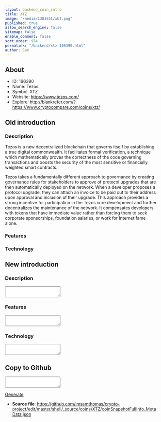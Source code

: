 ```yaml
---
layout: backend_coin_intro
title: XTZ
image: "/media/1383651/xbt.png"
published: true
allow_search_engine: false
sitemap: false
enable_comment: false
sort_order: 974
permalink: "/backend/xtz-166390.html"
author: Sam
---
```


## About

- ID: 166390
- Name: Tezos
- Symbol: XTZ
- Website: https://www.tezos.com/
- Explore: http://blankrefer.com/?https://www.cryptocompare.com/coins/xtz/


## Old introduction

### Description

<p><span>Tezos is a new decentralized blockchain that governs itself by establishing a true digital commonwealth. It facilitates formal verification, a technique which mathematically proves the correctness of the code governing transactions and boosts the security of the most sensitive or financially weighted smart contracts.</span></p><p><span>Tezos takes a fundamentally different approach to governance by creating governance rules for stakeholders to approve of protocol upgrades that are then automatically deployed on the network. When a developer proposes a protocol upgrade, they can attach an invoice to be paid out to their address upon approval and inclusion of their upgrade. This approach provides a strong incentive for participation in the Tezos core development and further decentralizes the maintenance of the network. It compensates developers with tokens that have immediate value rather than forcing them to seek corporate sponsorships, foundation salaries, or work for Internet fame alone.</span></p>

### Features


### Technology




## New introduction


### Description
<textarea id="meta_description" name="description"></textarea>

### Features
<textarea id="meta_features" name="features"></textarea>

### Technology
<textarea id="meta_technology" name="technology"></textarea>


## Copy to Github

<textarea id="coinsnapshotfullinfo_metadata"></textarea>

<a href="#gen" onclick="generateMetaDatJson()">Generate</a>

- **Source file**: <a href="https://github.com/imsamthomas/crypto-project/edit/master/shell/_source/coins/XTZ/coinSnapshotFullInfo_MetaData.json">https://github.com/imsamthomas/crypto-project/edit/master/shell/_source/coins/XTZ/coinSnapshotFullInfo_MetaData.json</a>


